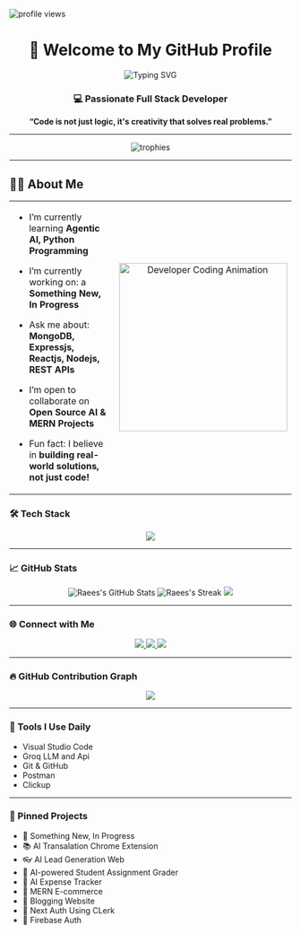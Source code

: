 <!-- Profile Views -->
<p align="left">
  <img src="https://komarev.com/ghpvc/?username=M-RaeesDev&label=Profile%20views&color=0e75b6&style=flat" alt="profile views" />
</p>

<h1 align="center">👋 Welcome to My GitHub Profile</h1>

<p align="center">
  <img src="https://readme-typing-svg.demolab.com?font=Fira+Code&weight=700&size=25&pause=1000&color=00ffff&stroke=000000&center=true&vCenter=true&width=800&lines=Hi%2C+I'm+Muhammad+Raees;MERN+Stack+Developer;MongoDB%2C+Express%2C+React%2C+Node" alt="Typing SVG" />
</p>

<h3 align="center">💻 Passionate Full Stack Developer</h3>
<p align="center"><b>“Code is not just logic, it's creativity that solves real problems.”</b></p>

---

<!-- Trophy Cups (same as your screenshot style) -->
<p align="center">
  <img src="https://github-profile-trophy.vercel.app/?username=M-RaeesDev&theme=flat&margin-w=5&margin-h=5&no-frame=true&row=1" alt="trophies" />
</p>

---

## 👨‍💻 About Me  

<table align="center">
  <tr>
    <td width="70%">
      
- I’m currently learning **Agentic AI, Python Programming**  
- I’m currently working on: a **Something New, In Progress**  
- Ask me about: **MongoDB, Expressjs, Reactjs, Nodejs, REST APIs**  
- I’m open to collaborate on **Open Source AI & MERN Projects**  
- Fun fact: I believe in **building real-world solutions, not just code!**  

  </td>
  <td width="30%" align="center">
  <img src="https://media.giphy.com/media/qgQUggAC3Pfv687qPC/giphy.gif" 
       alt="Developer Coding Animation" width="300px"/>
</td>
  </tr>
</table>



### 🛠️ Tech Stack

<p align="center">
  <img src="https://skillicons.dev/icons?i=react,nodejs,express,mongodb,tailwind,ts,js,html,css,firebase,git,github,vscode,groq" />
</p>

---

### 📈 GitHub Stats

<p align="center">
  <img src="https://github-readme-stats.vercel.app/api?username=M-RaeesDev&show_icons=true&theme=radical" alt="Raees's GitHub Stats" />
  <img src="https://github-readme-streak-stats.herokuapp.com/?user=M-RaeesDev&theme=tokyonight&date_format=M%20j%5B%2C%20Y%5D" alt="Raees's Streak" />
  <img src="https://github-readme-stats.vercel.app/api/top-langs/?username=M-RaeesDev&layout=compact&theme=dracula" />
</p>

---

### 🌐 Connect with Me

<p align="center">
  <a href="mailto:your.raeesawan161@gmail.com">
    <img src="https://img.shields.io/badge/Email-D14836?style=for-the-badge&logo=gmail&logoColor=white" />
  </a>
  <a href="https://linkedin.com/in/muhammad-raees-924b05258/">
    <img src="https://img.shields.io/badge/-LinkedIn-blue?style=for-the-badge&logo=linkedin&logoColor=white" />
  </a>
  <a href="https://wa.me/923142123423">
    <img src="https://img.shields.io/badge/WhatsApp-25D366?style=for-the-badge&logo=whatsapp&logoColor=white" />
  </a>
</p>


---

### 🔥 GitHub Contribution Graph

<p align="center">
  <img src="https://github-readme-activity-graph.vercel.app/graph?username=M-RaeesDev&theme=github-compact&area=true&custom_title=My%20Contribution%20Graph" />
</p>

---

### 🧰 Tools I Use Daily

- Visual Studio Code
- Groq LLM and Api
- Git & GitHub
- Postman
- Clickup

---

### 📌 Pinned Projects

- 🔗 Something New, In Progress
- 📚 AI Transalation Chrome Extension
- 👓 AI Lead Generation Web
- 🧠 AI-powered Student Assignment Grader
- 🚀 AI Expense Tracker 
- 🛒 MERN E-commerce 
- 📝 Blogging Website
- 💼 Next Auth Using CLerk
- 🔐 Firebase Auth 



